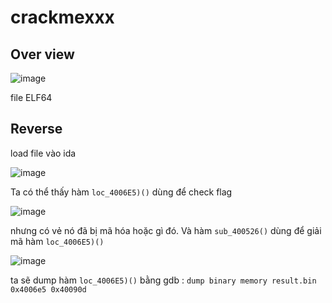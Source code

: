 # crackmexxx

## Over view

![image](https://user-images.githubusercontent.com/87138860/226822583-fc3398e2-965e-4620-9b29-7abcd61fdcb7.png)

file ELF64

## Reverse

load file vào ida

![image](https://user-images.githubusercontent.com/87138860/226822898-bb8f5d1c-590f-4e0c-a2e1-adf32c569d0e.png)

Ta có thể thấy hàm `loc_4006E5)()` dùng để check flag

![image](https://user-images.githubusercontent.com/87138860/226823053-41c94de1-cf0b-4bd9-a103-e5b8be793cee.png)

nhưng có vẻ nó đã bị mã hóa hoặc gì đó. Và hàm  `sub_400526()` dùng để giải mã hàm `loc_4006E5)()`

![image](https://user-images.githubusercontent.com/87138860/226823311-b7c743d0-dbe9-46bd-acd3-19f364c9b899.png)


ta sẽ dump hàm `loc_4006E5)()` bằng gdb : `dump binary memory result.bin 0x4006e5 0x40090d`


